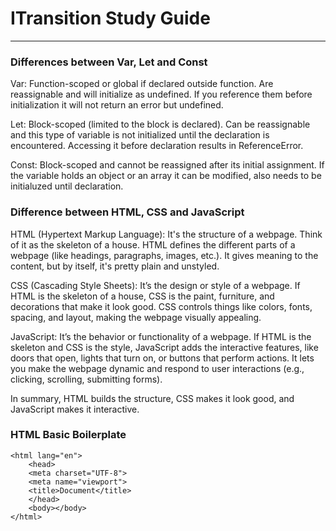 # ITransition Study Guide
---
### Differences between Var, Let and Const
Var: Function-scoped or global if declared outside function. Are reassignable and will initialize as undefined. If you reference them before initialization it will not return an error but undefined.

Let: Block-scoped (limited to the block is declared). Can be reassignable and this type of variable is not initialized until the declaration is encountered. Accessing it before declaration results in ReferenceError.

Const: Block-scoped and cannot be reassigned after its initial assignment. If the variable holds an object or an array it can be modified, also needs to be initialuzed until declaration.

### Difference between HTML, CSS and JavaScript
HTML (Hypertext Markup Language): It's the structure of a webpage. Think of it as the skeleton of a house. HTML defines the different parts of a webpage (like headings, paragraphs, images, etc.). It gives meaning to the content, but by itself, it's pretty plain and unstyled.

CSS (Cascading Style Sheets): It’s the design or style of a webpage. If HTML is the skeleton of a house, CSS is the paint, furniture, and decorations that make it look good. CSS controls things like colors, fonts, spacing, and layout, making the webpage visually appealing.

JavaScript: It’s the behavior or functionality of a webpage. If HTML is the skeleton and CSS is the style, JavaScript adds the interactive features, like doors that open, lights that turn on, or buttons that perform actions. It lets you make the webpage dynamic and respond to user interactions (e.g., clicking, scrolling, submitting forms).

In summary, HTML builds the structure, CSS makes it look good, and JavaScript makes it interactive.


### HTML Basic Boilerplate

    <html lang="en"> 
        <head>
        <meta charset="UTF-8">
        <meta name="viewport">
        <title>Document</title>
        </head>
        <body></body>
    </html>

